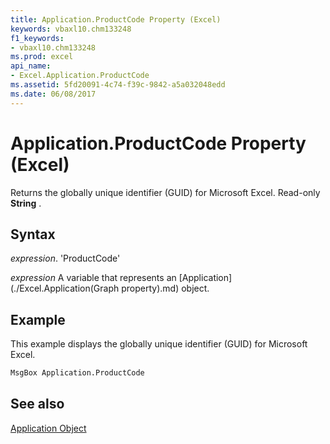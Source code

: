 ```yaml
---
title: Application.ProductCode Property (Excel)
keywords: vbaxl10.chm133248
f1_keywords:
- vbaxl10.chm133248
ms.prod: excel
api_name:
- Excel.Application.ProductCode
ms.assetid: 5fd20091-4c74-f39c-9842-a5a032048edd
ms.date: 06/08/2017
---
```



# Application.ProductCode Property (Excel)

Returns the globally unique identifier (GUID) for Microsoft Excel. Read-only  **String** .


## Syntax

 _expression_. 'ProductCode'

 _expression_ A variable that represents an [Application](./Excel.Application(Graph property).md) object.


## Example

This example displays the globally unique identifier (GUID) for Microsoft Excel.


```vb
MsgBox Application.ProductCode
```


## See also


[Application Object](Excel.Application(objec).md)

